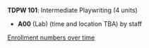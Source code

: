 **TDPW 101**: Intermediate Playwriting (4 units)

- **A00** (Lab) (time and location TBA) by staff

[Enrollment numbers over time](./TDPW101.tsv)
